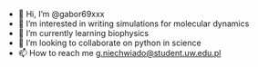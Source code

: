 - 👋 Hi, I’m @gabor69xxx
- 👀 I’m interested in writing simulations for molecular dynamics
- 🌱 I’m currently learning biophysics
- 💞️ I’m looking to collaborate on python in science
- 📫 How to reach me g.niechwiado@student.uw.edu.pl

<!---
gabor69xxx/gabor69xxx is a ✨ special ✨ repository because its `README.md` (this file) appears on your GitHub profile.
You can click the Preview link to take a look at your changes.
--->
